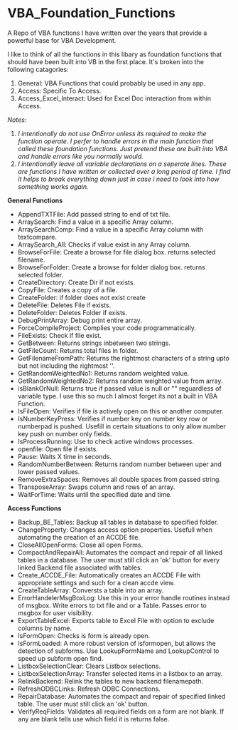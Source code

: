 # VBA_Foundation_Functions
A Repo of VBA functions I have written over the years that provide a powerful base for VBA Development.

I like to think of all the functions in this libary as foundation functions that should have been built into VB in the first place. It's broken into the following catagories:

1. General: VBA Functions that could probably be used in any app.
2. Access: Specific To Access.
3. Access_Excel_Interact: Used for Excel Doc interaction from within Access.

*Notes:*
1. *I intentionally do not use OnError unless its required to make the function operate. I perfer to handle errors in the main function that called these foundation functions. Just pretend these are built into VBA and handle errors like you normally would.*
2. *I intentionally leave all variable declarations on a seperate lines. These are functions I have written or collected over a long period of time. I find it helps to break everything down just in case i need to look into how something works again.*

**General Functions**
- AppendTXTFile: Add passed string to end of txt file.
- ArraySearch: Find a value in a specific Array column.
- ArraySearchComp: Find a value in a specific Array column with textcompare.
- ArraySearch_All: Checks if value exist in any Array column.
- BrowseForFile: Create a browse for file dialog box. returns selected filename.
- BrowseForFolder: Create a browse for folder dialog box. returns selected folder.
- CreateDirectory: Create Dir if not exists.
- CopyFile: Creates a copy of a file.
- CreateFolder: if folder does not exist create
- DeleteFile: Deletes File if exists.
- DeleteFolder: Deletes Folder if exists.
- DebugPrintArray: Debug print entire array.
- ForceCompileProject: Complies your code programmatically.
- FileExists: Check if file exist.
- GetBetween: Returns strings inbetween two strings.
- GetFileCount: Returns total files in folder.
- GetFilenameFromPath: Returns the rightmost characters of a string upto but not including the rightmost '\'.
- GetRandomWeightedNo1: Returns random weighted value.
- GetRandomWeightedNo2: Returns random weighted value from array.
- isBlankOrNull: Returns true if passed value is null or "" reguardless of variable type. I use this so much I almost forget its not a built in VBA Function.
- IsFileOpen: Verifies if file is actively open on this or another computer.
- IsNumberKeyPress: Verifies if number key on number key row or numberpad is pushed. Usefill in certain situations to only allow number key push on number only fields.
- IsProcessRunning: Use to check active windows processes.
- openfile: Open file if exists.
- Pause: Waits X time in seconds.
- RandomNumberBetween: Returns random number between uper and lower passed values.
- RemoveExtraSpaces: Removes all double spaces from passed string.
- TransposeArray: Swaps column and rows of an array.
- WaitForTime: Waits until the specified date and time.

**Access Functions**
- Backup_BE_Tables: Backup all tables in database to specified folder. 
- ChangeProperty: Changes access option properties. Usefull when automating the creation of an ACCDE file.
- CloseAllOpenForms: Close all open Forms.
- CompactAndRepairAll: Automates the compact and repair of all linked tables in a database. The user must still click an 'ok' button for every linked Backend file associated with tables.
- Create_ACCDE_File: Automatically creates an ACCDE File with appropriate settings and such for a clean accde view.
- CreateTableArray: Conversts a table into an array.
- ErrorHandelerMsgBoxLog: Use this in your error handle routines instead of msgbox. Write errors to txt file and or a Table. Passes error to msgbox for user visibility.
- ExportTableExcel: Exports table to Excel File with option to exclude columns by name.
- IsFormOpen: Checks is form is already open.
- IsFormLoaded: A more robust version of isformopen, but allows the detection of subforms. Use LookupFormName and LookupControl to speed up subform open find.
- ListboxSelectionClear: Clears Listbox selections.
- ListboxSelectionArray: Transfer selected items in a listbox to an array.
- RelinkBackend: Relink the tables to new backend filenamepath.
- RefreshODBCLinks: Refresh ODBC Connections.
- RepairDatabase: Automates the compact and repair of specified linked table. The user must still click an 'ok' button.
- VerifyReqFields: Validates all required fields on a form are not blank. If any are blank tells use which field it is returns false.


